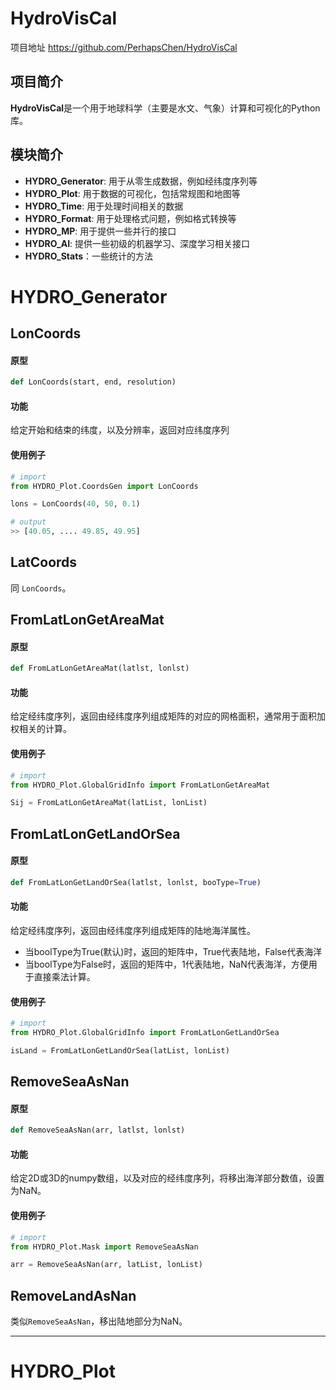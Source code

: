 # HydroVisCal
项目地址 https://github.com/PerhapsChen/HydroVisCal

## 项目简介

**HydroVisCal**是一个用于地球科学（主要是水文、气象）计算和可视化的Python库。

## 模块简介

- **HYDRO_Generator**:  用于从零生成数据，例如经纬度序列等
- **HYDRO_Plot**: 用于数据的可视化，包括常规图和地图等
- **HYDRO_Time**: 用于处理时间相关的数据
- **HYDRO_Format**: 用于处理格式问题，例如格式转换等
- **HYDRO_MP**: 用于提供一些并行的接口
- **HYDRO_AI**: 提供一些初级的机器学习、深度学习相关接口
- **HYDRO_Stats**：一些统计的方法

# HYDRO_Generator

## LonCoords

#### 原型

```python
def LonCoords(start, end, resolution)
```

#### 功能

给定开始和结束的纬度，以及分辨率，返回对应纬度序列

#### 使用例子

```python
# import 
from HYDRO_Plot.CoordsGen import LonCoords

lons = LonCoords(40, 50, 0.1)

# output
>> [40.05, .... 49.85, 49.95]
```

## LatCoords

同 `LonCoords`。

## FromLatLonGetAreaMat

#### 原型

```python
def FromLatLonGetAreaMat(latlst, lonlst)
```

#### 功能

给定经纬度序列，返回由经纬度序列组成矩阵的对应的网格面积，通常用于面积加权相关的计算。

#### 使用例子

```python
# import 
from HYDRO_Plot.GlobalGridInfo import FromLatLonGetAreaMat

Sij = FromLatLonGetAreaMat(latList, lonList)
```

## FromLatLonGetLandOrSea

#### 原型

```python
def FromLatLonGetLandOrSea(latlst, lonlst, booType=True)
```

#### 功能

给定经纬度序列，返回由经纬度序列组成矩阵的陆地海洋属性。

- 当boolType为True(默认)时，返回的矩阵中，True代表陆地，False代表海洋
- 当boolType为False时，返回的矩阵中，1代表陆地，NaN代表海洋，方便用于直接乘法计算。

#### 使用例子

```python
# import 
from HYDRO_Plot.GlobalGridInfo import FromLatLonGetLandOrSea

isLand = FromLatLonGetLandOrSea(latList, lonList)
```

## RemoveSeaAsNan

#### 原型

```python
def RemoveSeaAsNan(arr, latlst, lonlst)
```

#### 功能

给定2D或3D的numpy数组，以及对应的经纬度序列，将移出海洋部分数值，设置为NaN。

#### 使用例子

```python
# import 
from HYDRO_Plot.Mask import RemoveSeaAsNan

arr = RemoveSeaAsNan(arr, latList, lonList)
```

## RemoveLandAsNan

类似`RemoveSeaAsNan`，移出陆地部分为NaN。



---

# HYDRO_Plot

